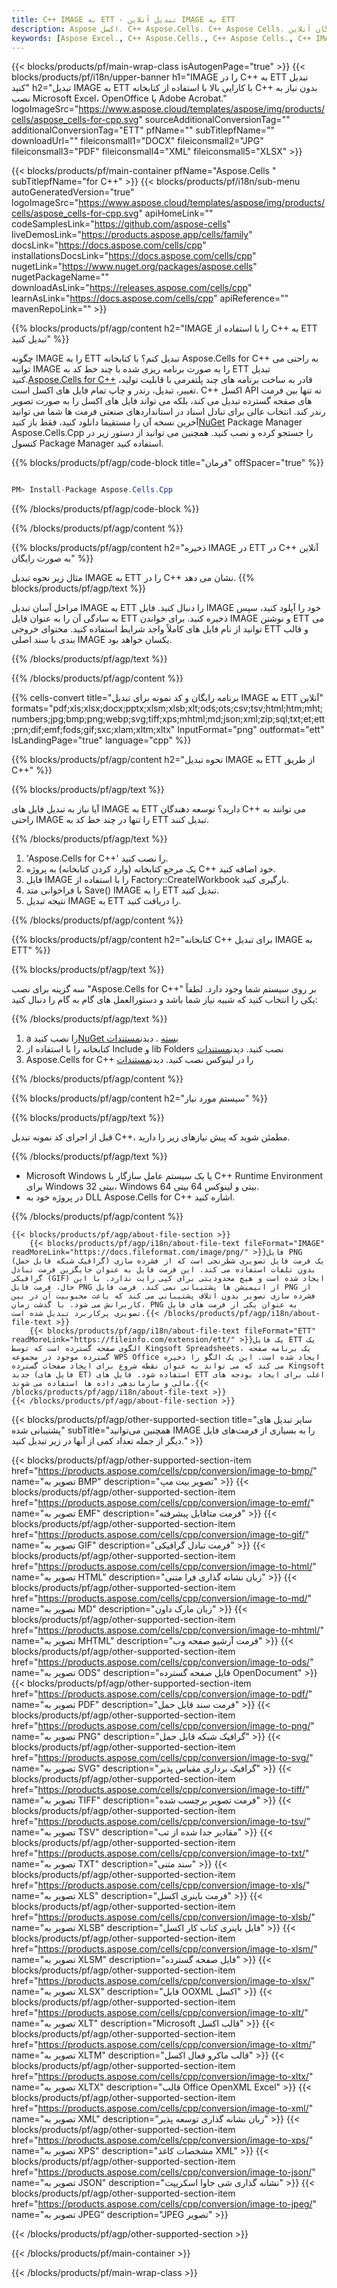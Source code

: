 ```yaml
---
title: C++ IMAGE به ETT - تبدیل آنلاین IMAGE به ETT
description: Aspose اکسل. C++ Aspose.Cells. C++ Aspose Cells. رایگان آنلاین C++ تبدیل IMAGE به فرمت ذخیره ETT. C++ IMAGE به فرمت ETT. IMAGE را در ETT C++ ذخیره کنید.
keywords: [Aspose Excel., C++ Aspose.Cells., C++ Aspose Cells., C++ IMAGE to ETT saveformat., Free Online IMAGE to ETT C++., C++ Convert IMAGE to ETT]
---
```

{{< blocks/products/pf/main-wrap-class isAutogenPage="true" >}}
{{< blocks/products/pf/i18n/upper-banner h1="IMAGE را در C++ به ETT تبدیل کنید" h2="تبدیل IMAGE به ETT با کارایی بالا با استفاده از کتابخانه C++ بدون نیاز به نصب Microsoft Excel، OpenOffice یا Adobe Acrobat." logoImageSrc="https://www.aspose.cloud/templates/aspose/img/products/cells/aspose_cells-for-cpp.svg" sourceAdditionalConversionTag="" additionalConversionTag="ETT" pfName="" subTitlepfName="" downloadUrl="" fileiconsmall1="DOCX" fileiconsmall2="JPG" fileiconsmall3="PDF" fileiconsmall4="XML" fileiconsmall5="XLSX" >}}

{{< blocks/products/pf/main-container pfName="Aspose.Cells " subTitlepfName="for C++" >}}
{{< blocks/products/pf/i18n/sub-menu autoGeneratedVersion="true" logoImageSrc="https://www.aspose.cloud/templates/aspose/img/products/cells/aspose_cells-for-cpp.svg" apiHomeLink="" codeSamplesLink="https://github.com/aspose-cells" liveDemosLink="https://products.aspose.app/cells/family" docsLink="https://docs.aspose.com/cells/cpp" installationsDocsLink="https://docs.aspose.com/cells/cpp" nugetLink="https://www.nuget.org/packages/aspose.cells" nugetPackageName="" downloadAsLink="https://releases.aspose.com/cells/cpp" learnAsLink="https://docs.aspose.com/cells/cpp" apiReference="" mavenRepoLink="" >}}


{{% blocks/products/pf/agp/content h2="IMAGE را با استفاده از C++ به ETT تبدیل کنید" %}}

چگونه IMAGE را به ETT تبدیل کنم؟ با کتابخانه Aspose.Cells for C++ به راحتی می توانید IMAGE را به صورت برنامه ریزی شده با چند خط کد به ETT تبدیل کنید.[Aspose.Cells for C++](https://products.aspose.com/cells/cpp) قادر به ساخت برنامه های چند پلتفرمی با قابلیت تولید، تغییر، تبدیل، رندر و چاپ تمام فایل های اکسل است. C++ اکسل API نه تنها بین فرمت های صفحه گسترده تبدیل می کند، بلکه می تواند فایل های اکسل را به صورت تصویر رندر کند. انتخاب عالی برای تبادل اسناد در استانداردهای صنعتی فرمت ها شما می توانید آخرین نسخه آن را مستقیما دانلود کنید، فقط باز کنید[NuGet](https://www.nuget.org/packages/Aspose.Cells.Cpp/) Package Manager Aspose.Cells.Cpp را جستجو کرده و نصب کنید. همچنین می توانید از دستور زیر در کنسول Package Manager استفاده کنید.

{{% blocks/products/pf/agp/code-block title="فرمان" offSpacer="true" %}}

```cs

PM> Install-Package Aspose.Cells.Cpp

```

{{% /blocks/products/pf/agp/code-block %}}

{{% /blocks/products/pf/agp/content %}}

{{% blocks/products/pf/agp/content h2="ذخیره IMAGE در ETT در C++ آنلاین به صورت رایگان" %}}

مثال زیر نحوه تبدیل IMAGE به ETT را در C++ نشان می دهد.
{{% blocks/products/pf/agp/text %}}

مراحل آسان تبدیل IMAGE به ETT را دنبال کنید. فایل IMAGE خود را آپلود کنید، سپس به سادگی آن را به عنوان فایل ETT ذخیره کنید. برای خواندن IMAGE و نوشتن ETT می توانید از نام فایل های کاملاً واجد شرایط استفاده کنید. محتوای خروجی ETT و قالب بندی با سند اصلی IMAGE یکسان خواهد بود.

{{% /blocks/products/pf/agp/text %}}

{{% /blocks/products/pf/agp/content %}}

{{% cells-convert title="برنامه رایگان و کد نمونه برای تبدیل IMAGE به ETT آنلاین" formats="pdf;xls;xlsx;docx;pptx;xlsm;xlsb;xlt;ods;ots;csv;tsv;html;htm;mht;numbers;jpg;bmp;png;webp;svg;tiff;xps;mhtml;md;json;xml;zip;sql;txt;et;ett;prn;dif;emf;fods;gif;sxc;xlam;xltm;xltx" InputFormat="png" outformat="ett" IsLandingPage="true" language="cpp" %}}

{{% blocks/products/pf/agp/content h2="نحوه تبدیل IMAGE به ETT از طریق C++" %}}

{{% blocks/products/pf/agp/text %}}

آیا نیاز به تبدیل فایل های IMAGE به ETT دارید؟ توسعه دهندگان C++ می توانند به راحتی IMAGE را تنها در چند خط کد به ETT تبدیل کنند.

{{% /blocks/products/pf/agp/text %}}

1.  'Aspose.Cells for C++' را نصب کنید.
1.  یک مرجع کتابخانه (وارد کردن کتابخانه) به پروژه C++ خود اضافه کنید.
1.  فایل IMAGE را با استفاده از Factory::CreateIWorkbook بارگیری کنید.
1.  با فراخوانی متد Save() IMAGE را به ETT تبدیل کنید.
1.  نتیجه تبدیل IMAGE به ETT را دریافت کنید.

{{% /blocks/products/pf/agp/content %}}

{{% blocks/products/pf/agp/content h2="کتابخانه C++ برای تبدیل IMAGE به ETT" %}}

{{% blocks/products/pf/agp/text %}}

سه گزینه برای نصب "Aspose.Cells for C++" بر روی سیستم شما وجود دارد. لطفاً یکی را انتخاب کنید که شبیه نیاز شما باشد و دستورالعمل های گام به گام را دنبال کنید:

{{% /blocks/products/pf/agp/text %}}

1.  a را نصب کنید[NuGet بسته](https://www.nuget.org/packages/Aspose.Cells.Cpp/) . دیدن[مستندات](https://docs.aspose.com/cells/cpp/installation/#using-nuget-package-manager)
1.  کتابخانه را با استفاده از Include و lib Folders نصب کنید. دیدن[مستندات](https://docs.aspose.com/cells/cpp/installation/#using-include-and-lib-folders)
1.  Aspose.Cells for C++ را در لینوکس نصب کنید. دیدن[مستندات](https://docs.aspose.com/cells/cpp/installation/#installing-asposecells-for-c-in-linux)

{{% /blocks/products/pf/agp/content %}}

{{% blocks/products/pf/agp/content h2="سیستم مورد نیاز" %}}

{{% blocks/products/pf/agp/text %}}

 قبل از اجرای کد نمونه تبدیل C++، مطمئن شوید که پیش نیازهای زیر را دارید.

{{% /blocks/products/pf/agp/text %}}

- Microsoft Windows یا یک سیستم عامل سازگار با C++ Runtime Environment برای Windows 32 بیتی، Windows 64 بیتی و لینوکس 64 بیتی.
- در پروژه خود به DLL Aspose.Cells for C++ اشاره کنید.

{{% /blocks/products/pf/agp/content %}}

<!-- aboutfile Starts -->
    {{< blocks/products/pf/agp/about-file-section >}}
        {{< blocks/products/pf/agp/i18n/about-file-text fileFormat="IMAGE" readMoreLink="https://docs.fileformat.com/image/png/" >}}فایل PNG (گرافیک شبکه قابل حمل) یک فرمت فایل تصویری شطرنجی است که از فشرده سازی بدون تلفات استفاده می کند. این فرمت فایل به عنوان جایگزین فرمت تبادل گرافیکی (GIF) ایجاد شده است و هیچ محدودیتی برای کپی رایت ندارد. با این حال، فرمت فایل PNG از انیمیشن ها پشتیبانی نمی کند. فرمت فایل PNG از فشرده سازی تصویر بدون اتلاف پشتیبانی می کند که باعث محبوبیت آن در بین کاربرانش می شود. با گذشت زمان، PNG به عنوان یکی از فرمت های فایل تصویری پرکاربرد تبدیل شده است.{{< /blocks/products/pf/agp/i18n/about-file-text >}}
        {{< blocks/products/pf/agp/i18n/about-file-text fileFormat="ETT" readMoreLink="https://fileinfo.com/extension/ett/" >}}یک فایل ETT یک الگوی صفحه گسترده است که توسط Kingsoft Spreadsheets، یک برنامه صفحه گسترده موجود در مجموعه WPS Office ایجاد شده است. این یک الگو را ذخیره می کند که می تواند به عنوان نقطه شروع برای ایجاد صفحات گسترده Kingsoft جدید (فایل های ET) استفاده شود. فایل های ETT اغلب برای ایجاد بودجه های مالی و سازماندهی داده ها استفاده می شوند.{{< /blocks/products/pf/agp/i18n/about-file-text >}}
    {{< /blocks/products/pf/agp/about-file-section >}}
<!-- aboutfile Ends -->

{{< blocks/products/pf/agp/other-supported-section title="سایر تبدیل های پشتیبانی شده" subTitle="همچنین می‌توانید IMAGE را به بسیاری از فرمت‌های فایل دیگر از جمله تعداد کمی از آنها در زیر تبدیل کنید." >}}

{{< blocks/products/pf/agp/other-supported-section-item href="https://products.aspose.com/cells/cpp/conversion/image-to-bmp/" name="تصویر به BMP" description="تصویر بیت مپ" >}}
{{< blocks/products/pf/agp/other-supported-section-item href="https://products.aspose.com/cells/cpp/conversion/image-to-emf/" name="تصویر به EMF" description="فرمت متافایل پیشرفته" >}}
{{< blocks/products/pf/agp/other-supported-section-item href="https://products.aspose.com/cells/cpp/conversion/image-to-gif/" name="تصویر به GIF" description="فرمت تبادل گرافیکی" >}}
{{< blocks/products/pf/agp/other-supported-section-item href="https://products.aspose.com/cells/cpp/conversion/image-to-html/" name="تصویر به HTML" description="زبان نشانه گذاری فرا متنی" >}}
{{< blocks/products/pf/agp/other-supported-section-item href="https://products.aspose.com/cells/cpp/conversion/image-to-md/" name="تصویر به MD" description="زبان مارک داون" >}}
{{< blocks/products/pf/agp/other-supported-section-item href="https://products.aspose.com/cells/cpp/conversion/image-to-mhtml/" name="تصویر به MHTML" description="فرمت آرشیو صفحه وب" >}}
{{< blocks/products/pf/agp/other-supported-section-item href="https://products.aspose.com/cells/cpp/conversion/image-to-ods/" name="تصویر به ODS" description="فایل صفحه گسترده OpenDocument" >}}
{{< blocks/products/pf/agp/other-supported-section-item href="https://products.aspose.com/cells/cpp/conversion/image-to-pdf/" name="تصویر به PDF" description="فرمت سند قابل حمل" >}}
{{< blocks/products/pf/agp/other-supported-section-item href="https://products.aspose.com/cells/cpp/conversion/image-to-png/" name="تصویر به PNG" description="گرافیک شبکه قابل حمل" >}}
{{< blocks/products/pf/agp/other-supported-section-item href="https://products.aspose.com/cells/cpp/conversion/image-to-svg/" name="تصویر به SVG" description="گرافیک برداری مقیاس پذیر" >}}
{{< blocks/products/pf/agp/other-supported-section-item href="https://products.aspose.com/cells/cpp/conversion/image-to-tiff/" name="تصویر به TIFF" description="فرمت تصویر برچسب شده" >}}
{{< blocks/products/pf/agp/other-supported-section-item href="https://products.aspose.com/cells/cpp/conversion/image-to-tsv/" name="تصویر به TSV" description="مقادیر جدا شده از تب" >}}
{{< blocks/products/pf/agp/other-supported-section-item href="https://products.aspose.com/cells/cpp/conversion/image-to-txt/" name="تصویر به TXT" description="سند متنی" >}}
{{< blocks/products/pf/agp/other-supported-section-item href="https://products.aspose.com/cells/cpp/conversion/image-to-xls/" name="تصویر به XLS" description="فرمت باینری اکسل" >}}
{{< blocks/products/pf/agp/other-supported-section-item href="https://products.aspose.com/cells/cpp/conversion/image-to-xlsb/" name="تصویر به XLSB" description="فایل باینری کتاب کار اکسل" >}}
{{< blocks/products/pf/agp/other-supported-section-item href="https://products.aspose.com/cells/cpp/conversion/image-to-xlsm/" name="تصویر به XLSM" description="فایل صفحه گسترده" >}}
{{< blocks/products/pf/agp/other-supported-section-item href="https://products.aspose.com/cells/cpp/conversion/image-to-xlsx/" name="تصویر به XLSX" description="فایل OOXML اکسل" >}}
{{< blocks/products/pf/agp/other-supported-section-item href="https://products.aspose.com/cells/cpp/conversion/image-to-xlt/" name="تصویر به XLT" description="Microsoft قالب اکسل" >}}
{{< blocks/products/pf/agp/other-supported-section-item href="https://products.aspose.com/cells/cpp/conversion/image-to-xltm/" name="تصویر به XLTM" description="قالب ماکرو فعال اکسل" >}}
{{< blocks/products/pf/agp/other-supported-section-item href="https://products.aspose.com/cells/cpp/conversion/image-to-xltx/" name="تصویر به XLTX" description="قالب Office OpenXML Excel" >}}
{{< blocks/products/pf/agp/other-supported-section-item href="https://products.aspose.com/cells/cpp/conversion/image-to-xml/" name="تصویر به XML" description="زبان نشانه گذاری توسعه پذیر" >}}
{{< blocks/products/pf/agp/other-supported-section-item href="https://products.aspose.com/cells/cpp/conversion/image-to-xps/" name="تصویر به XPS" description="مشخصات کاغذ XML" >}}
{{< blocks/products/pf/agp/other-supported-section-item href="https://products.aspose.com/cells/cpp/conversion/image-to-json/" name="تصویر به JSON" description="نشانه گذاری شی جاوا اسکریپت" >}}
{{< blocks/products/pf/agp/other-supported-section-item href="https://products.aspose.com/cells/cpp/conversion/image-to-jpeg/" name="تصویر به JPEG" description="JPEG تصویر" >}}

{{< /blocks/products/pf/agp/other-supported-section >}}

{{< /blocks/products/pf/main-container >}}
    
{{< /blocks/products/pf/main-wrap-class >}}

